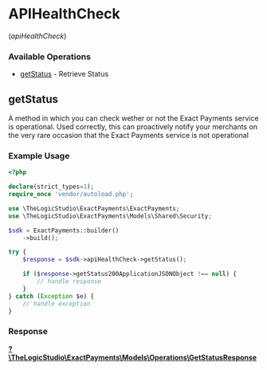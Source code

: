 # APIHealthCheck
(*apiHealthCheck*)

### Available Operations

* [getStatus](#getstatus) - Retrieve Status

## getStatus

A method in which you can check wether or not the Exact Payments service is operational.  Used correctly, this can proactively notify your merchants on the very rare occasion that the Exact Payments service is not operational

### Example Usage

```php
<?php

declare(strict_types=1);
require_once 'vendor/autoload.php';

use \TheLogicStudio\ExactPayments\ExactPayments;
use \TheLogicStudio\ExactPayments\Models\Shared\Security;

$sdk = ExactPayments::builder()
    ->build();

try {
    $response = $sdk->apiHealthCheck->getStatus();

    if ($response->getStatus200ApplicationJSONObject !== null) {
        // handle response
    }
} catch (Exception $e) {
    // handle exception
}
```


### Response

**[?\TheLogicStudio\ExactPayments\Models\Operations\GetStatusResponse](../../models/operations/GetStatusResponse.md)**

